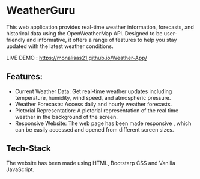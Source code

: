 # WeatherGuru

This web application provides real-time weather information, forecasts, and historical data using the OpenWeatherMap API. Designed to be user-friendly and informative, it offers a range of features to help you stay updated with the latest weather conditions.

LIVE DEMO : https://monalisas21.github.io/Weather-App/
## Features:

* Current Weather Data: Get real-time weather updates including temperature, humidity, wind speed, and atmospheric pressure.
* Weather Forecasts: Access daily and hourly weather forecasts.
* Pictorial Representation: A pictorial representation of the real time weather in the background of the screen.
* Responsive Website: The web page has been made responsive , which can be easily accessed and opened from different screen sizes.

## Tech-Stack

The website has been made using HTML, Bootstarp CSS and Vanilla JavaScript.
